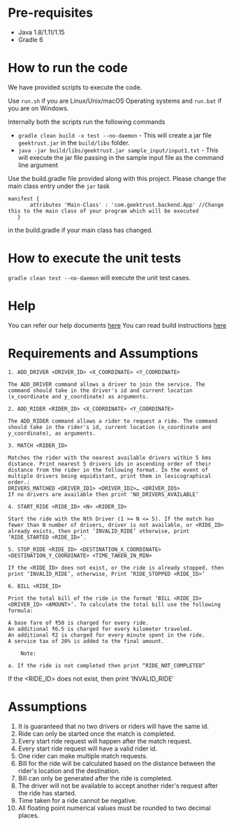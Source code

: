 
# Pre-requisites
* Java 1.8/1.11/1.15
* Gradle 6

# How to run the code

We have provided scripts to execute the code. 

Use `run.sh` if you are Linux/Unix/macOS Operating systems and `run.bat` if you are on Windows.

Internally both the scripts run the following commands 

 * `gradle clean build -x test --no-daemon` - This will create a jar file `geektrust.jar` in the `build/libs` folder.
 * `java -jar build/libs/geektrust.jar sample_input/input1.txt` - This will execute the jar file passing in the sample input file as the command line argument

 Use the build.gradle file provided along with this project. Please change the main class entry under the `jar` task

 ```
 manifest {
        attributes 'Main-Class' : 'com.geektrust.backend.App' //Change this to the main class of your program which will be executed
    }
```
in the build.gradle if your main class has changed.

 # How to execute the unit tests

 `gradle clean test --no-daemon` will execute the unit test cases.

# Help

You can refer our help documents [here](https://help.geektrust.in)
You can read build instructions [here](https://github.com/geektrust/coding-problem-artefacts/tree/master/Java)

# Requirements and Assumptions
	1. ADD_DRIVER <DRIVER_ID> <X_COORDINATE> <Y_COORDINATE>  
 
	The ADD_DRIVER command allows a driver to join the service. The command should take in the driver's id and current location (x_coordinate and y_coordinate) as arguments.
 
	2. ADD_RIDER <RIDER_ID> <X_COORDINATE> <Y_COORDINATE>  
	 
	The ADD_RIDER command allows a rider to request a ride. The command should take in the rider's id, current location (x_coordinate and y_coordinate), as arguments.
	 
	3. MATCH <RIDER_ID>  
	 
	Matches the rider with the nearest available drivers within 5 kms distance. Print nearest 5 drivers ids in ascending order of their distance from the rider in the following format. In the event of multiple drivers being equidistant, print them in lexicographical order.: 
	DRIVERS_MATCHED <DRIVER_ID1> <DRIVER_ID2>… <DRIVER_ID5> 
	If no drivers are available then print ‘NO_DRIVERS_AVAILABLE’
 
	4. START_RIDE <RIDE_ID> <N> <RIDER_ID>  
	 
	Start the ride with the Nth Driver (1 >= N <= 5). If the match has fewer than N number of drivers, driver is not available, or <RIDE_ID> already exists, then print ‘INVALID_RIDE’ otherwise, print ‘RIDE_STARTED <RIDE_ID>’.
	 
	5. STOP_RIDE <RIDE_ID> <DESTINATION_X_COORDINATE> <DESTINATION_Y_COORDINATE> <TIME_TAKEN_IN_MIN>  
	 
	If the <RIDE_ID> does not exist, or the ride is already stopped, then print ‘INVALID_RIDE’, otherwise, Print ‘RIDE_STOPPED <RIDE_ID>’
	 
	6. BILL <RIDE_ID>  
	 
	Print the total bill of the ride in the format ‘BILL <RIDE_ID> <DRIVER_ID> <AMOUNT>’. To calculate the total bill use the following formula: 
	 
	A base fare of ₹50 is charged for every ride. 
	An additional ₹6.5 is charged for every kilometer traveled. 
	An additional ₹2 is charged for every minute spent in the ride. 
	A service tax of 20% is added to the final amount.
			 
		Note: 
		 
	a. If the ride is not completed then print “RIDE_NOT_COMPLETED” 
If the <RIDE_ID> does not exist, then print ‘INVALID_RIDE’

# Assumptions
1. It is guaranteed that no two drivers or riders will have the same id. 
2. Ride can only be started once the match is completed. 
3. Every start ride request will happen after the match request. 
4. Every start ride request will have a valid rider id. 
5. One rider can make multiple match requests. 
6. Bill for the ride will be calculated based on the distance between the rider's location and the destination. 
7. Bill can only be generated after the ride is completed. 
8. The driver will not be available to accept another rider's request after the ride has started. 
9. Time taken for a ride cannot be negative.
10. All floating point numerical values must be rounded to two decimal places.



